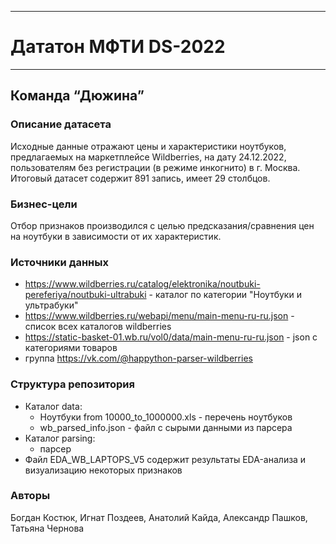 ____
# Дататон МФТИ DS-2022
____

## Команда “Дюжина”

### Описание датасета
Исходные данные отражают цены и характеристики ноутбуков, предлагаемых на маркетплейсе Wildberries, на дату 24.12.2022, пользователям без регистрации (в режиме инкогнито) в г. Москва.
Итоговый датасет содержит 891 запись, имеет 29 столбцов.

### Бизнес-цели
Отбор признаков производился с целью предсказания/сравнения цен на ноутбуки в зависимости от их характеристик.

### Источники данных
* https://www.wildberries.ru/catalog/elektronika/noutbuki-pereferiya/noutbuki-ultrabuki - каталог по категории "Ноутбуки и ультрабуки"
* https://www.wildberries.ru/webapi/menu/main-menu-ru-ru.json - список всех каталогов wildberries
* https://static-basket-01.wb.ru/vol0/data/main-menu-ru-ru.json - json с категориями товаров
* группа https://vk.com/@happython-parser-wildberries

### Структура репозитория
* Каталог data:
    * Ноутбуки from 10000_to_1000000.xls - перечень ноутбуков
    * wb_parsed_info.json - файл с сырыми данными из парсера
* Каталог parsing:
    * парсер
* Файл EDA_WB_LAPTOPS_V5 содержит результаты EDA-анализа и визуализацию некоторых признаков

### Авторы
Богдан Костюк, Игнат Поздеев, Анатолий Кайда, Александр Пашков, Татьяна Чернова
